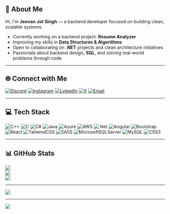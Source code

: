 ## 👋 About Me

Hi, I'm **Jeevan Jot Singh** — a backend developer focused on building clean, scalable systems.

-  Currently working on a backend project: **Resume Analyzer**
-  Improving my skills in **Data Structures & Algorithms**
-  Open to collaborating on **.NET** projects and clean architecture initiatives
-  Passionate about backend design, **SQL**, and solving real-world problems through code


---

## 🌐 Connect with Me

[![Discord](https://img.shields.io/badge/Discord-%237289DA.svg?logo=discord&logoColor=white)](https://discord.gg/jeevannn)
[![Instagram](https://img.shields.io/badge/Instagram-%23E4405F.svg?logo=Instagram&logoColor=white)](https://instagram.com/jeevan0.1_)
[![LinkedIn](https://img.shields.io/badge/LinkedIn-%230077B5.svg?logo=linkedin&logoColor=white)](https://www.linkedin.com/in/jeevan-jotsingh/)
[![X](https://img.shields.io/badge/X-black.svg?logo=X&logoColor=white)](https://x.com/jeevanjot001)
[![Email](https://img.shields.io/badge/Email-D14836?logo=gmail&logoColor=white)](mailto:jeevanjotsingh0168@gmail.com)

---

## 💻 Tech Stack

![C++](https://img.shields.io/badge/c++-%2300599C.svg?style=plastic&logo=c%2B%2B&logoColor=white)
![C](https://img.shields.io/badge/c-%2300599C.svg?style=plastic&logo=c&logoColor=white)
![C#](https://img.shields.io/badge/c%23-%23239120.svg?style=plastic&logo=csharp&logoColor=white)
![Java](https://img.shields.io/badge/java-%23ED8B00.svg?style=plastic&logo=openjdk&logoColor=white)
![Azure](https://img.shields.io/badge/azure-%230072C6.svg?style=plastic&logo=microsoftazure&logoColor=white)
![AWS](https://img.shields.io/badge/AWS-%23FF9900.svg?style=plastic&logo=amazon-aws&logoColor=white)
![.Net](https://img.shields.io/badge/.NET-5C2D91?style=plastic&logo=.net&logoColor=white)
![Angular](https://img.shields.io/badge/angular-%23DD0031.svg?style=plastic&logo=angular&logoColor=white)
![Bootstrap](https://img.shields.io/badge/bootstrap-%238511FA.svg?style=plastic&logo=bootstrap&logoColor=white)
![React](https://img.shields.io/badge/react-%2320232a.svg?style=plastic&logo=react&logoColor=%2361DAFB)
![TailwindCSS](https://img.shields.io/badge/tailwindcss-%2338B2AC.svg?style=plastic&logo=tailwind-css&logoColor=white)
![SASS](https://img.shields.io/badge/SASS-hotpink.svg?style=plastic&logo=SASS&logoColor=white)
![MicrosoftSQLServer](https://img.shields.io/badge/Microsoft%20SQL%20Server-CC2927?style=plastic&logo=microsoft%20sql%20server&logoColor=white)
![MySQL](https://img.shields.io/badge/mysql-4479A1.svg?style=plastic&logo=mysql&logoColor=white)
![CSS3](https://img.shields.io/badge/css3-%231572B6.svg?style=plastic&logo=css3&logoColor=white)

---

## 📊 GitHub Stats

![](https://github-readme-stats.vercel.app/api?username=jeevanjs01&theme=radical&hide_border=true&include_all_commits=true&count_private=true&v=20250708)  
![](https://nirzak-streak-stats.vercel.app/?user=jeevanjs01&theme=radical&hide_border=true&v=20250708)  
![](https://github-readme-stats.vercel.app/api/top-langs/?username=jeevanjs01&theme=radical&hide_border=true&include_all_commits=true&count_private=true&layout=compact&v=20250708)

---

[![](https://visitcount.itsvg.in/api?id=jeevanjs01&icon=0&color=0)](https://visitcount.itsvg.in)


---
[![](https://visitcount.itsvg.in/api?id=jeevanjs01&icon=0&color=0)](https://visitcount.itsvg.in)

 
<!-- Proudly created with GPRM ( https://gprm.itsvg.in ) -->
